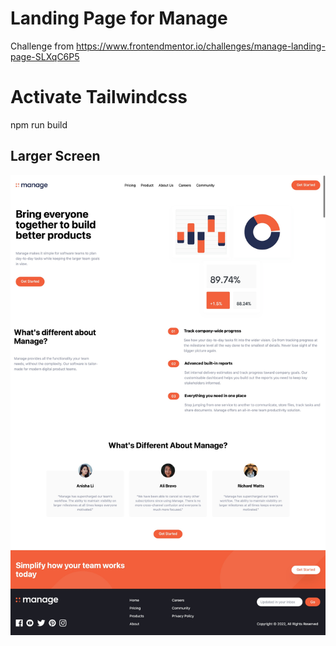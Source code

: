 # Landing Page for Manage

Challenge from https://www.frontendmentor.io/challenges/manage-landing-page-SLXqC6P5

# Activate Tailwindcss

npm run build


## Larger Screen

![Web-screen-view](https://github.com/YemiOG/manage-landing-page/blob/main/img/screenshots/Web%20capture_3-8-2022_17439_127.0.0.1.jpeg?raw=true)
